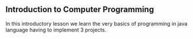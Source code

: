 <h2> Introduction to Computer Programming </h2>

In this introductory lesson we learn the very basics of programming in java language having to implement 3 projects.

